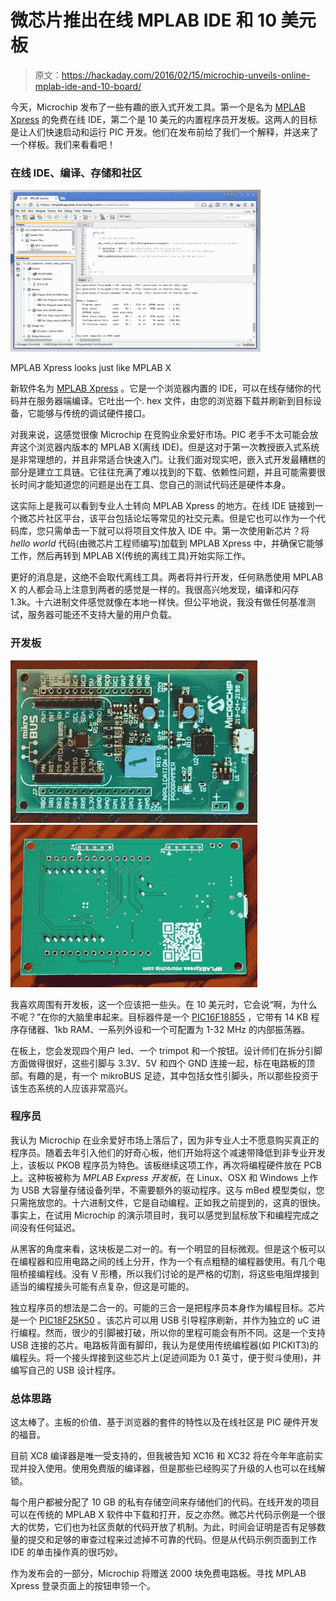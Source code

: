 # 微芯片推出在线 MPLAB IDE 和 10 美元板

> 原文：<https://hackaday.com/2016/02/15/microchip-unveils-online-mplab-ide-and-10-board/>

今天，Microchip 发布了一些有趣的嵌入式开发工具。第一个是名为 [MPLAB Xpress](http://mplabxpress.microchip.com) 的免费在线 IDE，第二个是 10 美元的内置程序员开发板。这两人的目标是让人们快速启动和运行 PIC 开发。他们在发布前给了我们一个解释，并送来了一个样板。我们来看看吧！

### 在线 IDE、编译、存储和社区

[![MPLABXpress-window](img/b1f3af0fbd9135097995f558a844a7be.png)](https://hackaday.com/wp-content/uploads/2016/02/mplabxpress-window.png)

MPLAB Xpress looks just like MPLAB X

新软件名为 [MPLAB Xpress](http://mplabxpress.microchip.com) 。它是一个浏览器内置的 IDE，可以在线存储你的代码并在服务器端编译。它吐出一个. hex 文件，由您的浏览器下载并刷新到目标设备，它能够与传统的调试硬件接口。

对我来说，这感觉很像 Microchip 在竞购业余爱好市场。PIC 老手不太可能会放弃这个浏览器内版本的 MPLAB X(离线 IDE)。但是这对于第一次教授嵌入式系统是非常理想的，并且非常适合快速入门。让我们面对现实吧，嵌入式开发最糟糕的部分是建立工具链。它往往充满了难以找到的下载、依赖性问题，并且可能需要很长时间才能知道您的问题是出在工具、您自己的测试代码还是硬件本身。

这实际上是我可以看到专业人士转向 MPLAB Xpress 的地方。在线 IDE 链接到一个微芯片社区平台，该平台包括论坛等常见的社交元素。但是它也可以作为一个代码库，您只需单击一下就可以将项目文件放入 IDE 中。第一次使用新芯片？将 *hello world* 代码(由微芯片工程师编写)加载到 MPLAB Xpress 中，并确保它能够工作，然后再转到 MPLAB X(传统的离线工具)开始实际工作。

更好的消息是，这绝不会取代离线工具。两者将并行开发，任何熟悉使用 MPLAB X 的人都会马上注意到两者的感觉是一样的。我很高兴地发现，编译和闪存 1.3k。十六进制文件感觉就像在本地一样快。但公平地说，我没有做任何基准测试，服务器可能还不支持大量的用户负载。

### 开发板

 [![xpress-board-front-cropped](img/c992c1b641d010e868e1f89ea7032fbf.png "xpress-board-front-cropped")](https://hackaday.com/2016/02/15/microchip-unveils-online-mplab-ide-and-10-board/xpress-board-front-cropped/)  [![xpress-board-back-cropped](img/e441a3f5c86c1ce50a770c619572ad66.png "xpress-board-back-cropped")](https://hackaday.com/2016/02/15/microchip-unveils-online-mplab-ide-and-10-board/xpress-board-back-cropped/) 

我喜欢周围有开发板，这一个应该把一些头。在 10 美元时，它会说“啊，为什么不呢？”在你的大脑里串起来。目标器件是一个 [PIC16F18855](http://www.microchip.com/wwwproducts/Devices.aspx?product=PIC16F18855) ，它带有 14 KB 程序存储器、1kb RAM、一系列外设和一个可配置为 1-32 MHz 的内部振荡器。

在板上，您会发现四个用户 led、一个 trimpot 和一个按钮。设计师们在拆分引脚方面做得很好，这些引脚与 3.3V、5V 和四个 GND 连接一起，标在电路板的顶部。有趣的是，有一个 mikroBUS 足迹，其中包括女性引脚头，所以那些投资于该生态系统的人应该非常高兴。

### 程序员

我认为 Microchip 在业余爱好市场上落后了，因为非专业人士不愿意购买真正的程序员。随着去年引入他们的好奇心板，他们开始将这个减速带降低到非专业开发上，该板以 PKOB 程序员为特色。该板继续这项工作，再次将编程硬件放在 PCB 上。这种板被称为 *MPLAB Express 开发板*，在 Linux、OSX 和 Windows 上作为 USB 大容量存储设备列举，不需要额外的驱动程序。这与 mBed 模型类似，您只需拖放您的。十六进制文件，它是自动编程。正如我之前提到的，这真的很快。事实上，在试用 Microchip 的演示项目时，我可以感觉到鼠标放下和编程完成之间没有任何延迟。

从黑客的角度来看，这块板是二对一的。有一个明显的目标微观。但是这个板可以在编程器和应用电路之间的线上分开，作为一个有点粗糙的编程器使用。有几个电阻桥接编程线。没有 V 形槽，所以我们讨论的是严格的切割，将这些电阻焊接到适当的编程接头可能有点复杂，但这是可能的。

独立程序员的想法是二合一的。可能的三合一是把程序员本身作为编程目标。芯片是一个 [PIC18F25K50](http://www.microchip.com/wwwproducts/Devices.aspx?product=PIC18F25K50) 。该芯片可以用 USB 引导程序刷新，并作为独立的 uC 进行编程。然而，很少的引脚被打破，所以你的里程可能会有所不同。这是一个支持 USB 连接的芯片。电路板背面有脚印，我认为是使用传统编程器(如 PICKIT3)的编程头。将一个接头焊接到这些芯片上(足迹间距为 0.1 英寸，便于熨斗使用)，并编写自己的 USB 设计程序。

### 总体思路

这太棒了。主板的价值、基于浏览器的套件的特性以及在线社区是 PIC 硬件开发的福音。

目前 XC8 编译器是唯一受支持的，但我被告知 XC16 和 XC32 将在今年年底前实现并投入使用。使用免费版的编译器，但是那些已经购买了升级的人也可以在线解锁。

每个用户都被分配了 10 GB 的私有存储空间来存储他们的代码。在线开发的项目可以在传统的 MPLAB X 软件中下载和打开，反之亦然。微芯片代码示例是一个很大的优势，它们也为社区贡献的代码开放了机制。为此，时间会证明是否有足够数量的提交和足够的审查过程来过滤掉不可靠的代码。但是从代码示例页面到工作 IDE 的单击操作真的很巧妙。

作为发布会的一部分，Microchip 将赠送 2000 块免费电路板。寻找 MPLAB Xpress 登录页面上的按钮申领一个。